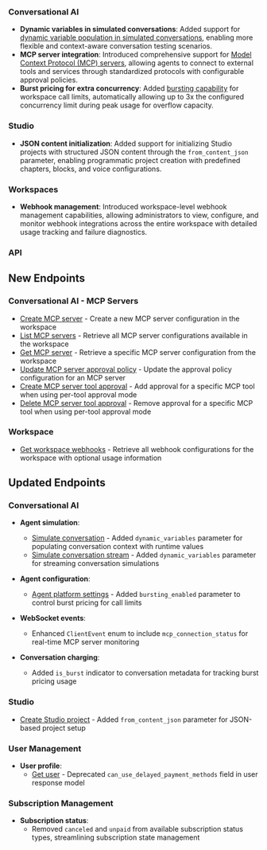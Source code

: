 ### Conversational AI

- **Dynamic variables in simulated conversations**: Added support for [dynamic variable population in simulated conversations](/docs/api-reference/agents/simulate-conversation#request.body.simulation_specification.simulated_user_config.dynamic_variables), enabling more flexible and context-aware conversation testing scenarios.
- **MCP server integration**: Introduced comprehensive support for [Model Context Protocol (MCP) servers](/docs/conversational-ai/customization/mcp), allowing agents to connect to external tools and services through standardized protocols with configurable approval policies.
- **Burst pricing for extra concurrency**: Added [bursting capability](/docs/conversational-ai/guides/burst-pricing) for workspace call limits, automatically allowing up to 3x the configured concurrency limit during peak usage for overflow capacity.

### Studio

- **JSON content initialization**: Added support for initializing Studio projects with structured JSON content through the `from_content_json` parameter, enabling programmatic project creation with predefined chapters, blocks, and voice configurations.

### Workspaces

- **Webhook management**: Introduced workspace-level webhook management capabilities, allowing administrators to view, configure, and monitor webhook integrations across the entire workspace with detailed usage tracking and failure diagnostics.

### API

<Accordion title="View API changes">

## New Endpoints

### Conversational AI - MCP Servers

- [Create MCP server](/docs/api-reference/mcp/create) - Create a new MCP server configuration in the workspace
- [List MCP servers](/docs/api-reference/mcp/list) - Retrieve all MCP server configurations available in the workspace
- [Get MCP server](/docs/api-reference/mcp/get) - Retrieve a specific MCP server configuration from the workspace
- [Update MCP server approval policy](/docs/api-reference/mcp/approval-policies/update) - Update the approval policy configuration for an MCP server
- [Create MCP server tool approval](/docs/api-reference/mcp/approval-policies/create) - Add approval for a specific MCP tool when using per-tool approval mode
- [Delete MCP server tool approval](/docs/api-reference/mcp/approval-policies/delete) - Remove approval for a specific MCP tool when using per-tool approval mode

### Workspace

- [Get workspace webhooks](/docs/api-reference/webhooks/list) - Retrieve all webhook configurations for the workspace with optional usage information

## Updated Endpoints

### Conversational AI

- **Agent simulation**:

  - [Simulate conversation](/docs/api-reference/agents/simulate-conversation) - Added `dynamic_variables` parameter for populating conversation context with runtime values
  - [Simulate conversation stream](/docs/api-reference/agents/simulate-conversation-stream) - Added `dynamic_variables` parameter for streaming conversation simulations

- **Agent configuration**:

  - [Agent platform settings](/docs/api-reference/agents/update#request.body.platform_settings.call_limits) - Added `bursting_enabled` parameter to control burst pricing for call limits

- **WebSocket events**:

  - Enhanced `ClientEvent` enum to include `mcp_connection_status` for real-time MCP server monitoring

- **Conversation charging**:
  - Added `is_burst` indicator to conversation metadata for tracking burst pricing usage

### Studio

- [Create Studio project](/docs/api-reference/studio/add-project#request.body.from_content_json.from_content_json) - Added `from_content_json` parameter for JSON-based project setup

### User Management

- **User profile**:
  - [Get user](/docs/api-reference/user/get) - Deprecated `can_use_delayed_payment_methods` field in user response model

### Subscription Management

- **Subscription status**:
  - Removed `canceled` and `unpaid` from available subscription status types, streamlining subscription state management

</Accordion>
